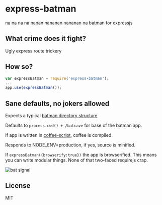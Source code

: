 express-batman
==============

na na na na nanan nananan nananan na batman for expressjs


What crime does it fight?
-------------------------

Ugly express route trickery


How so?
-------

```js
var expressBatman = require('express-batman');
...
app.use(expressBatman());
```

Sane defaults, no jokers allowed
--------------------------------

Expects a typical [batman directory structure](http://batmanjs.org/docs/structure.html)

Defaults to `process.cwd() + /batcave` for base of the batman app.

If app is written in [coffee-script](http://coffeescript.org/), coffee is compiled.

Responds to NODE_ENV=production, if yes, source is minified.

If `expressBatman({browserify:true})` the app is browserified. This means you can write modular things.
None of that two-faced requirejs crap.

![bat signal](http://upload.wikimedia.org/wikipedia/en/c/c6/Bat-signal_1989_film.jpg)

License
-------

MIT
